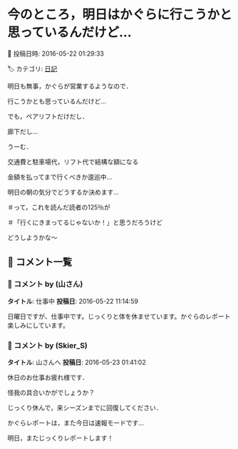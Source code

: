 # 今のところ，明日はかぐらに行こうかと思っているんだけど…

📅 投稿日時: 2016-05-22 01:29:33

🏷️ カテゴリ: [日記](cc4b5682fb7b8b144980957a978653fb0.md)

明日も無事，かぐらが営業するようなので．


行こうかとも思っているんだけど…





でも，ペアリフトだけだし．


廊下だし…


うーむ．


交通費と駐車場代，リフト代で結構な額になる


金額を払ってまで行くべきか逡巡中…





明日の朝の気分でどうするか決めます…


＃って，これを読んだ読者の125％が


＃「行くにきまってるじゃないか！」と思うだろうけど





どうしようかな～

## 💬 コメント一覧

### 💬 コメント by (山さん)
**タイトル**: 仕事中
**投稿日**: 2016-05-22 11:14:59

日曜日ですが、仕事中です。じっくりと体を休ませています。かぐらのレポート楽しみにしています。

### 💬 コメント by (Skier_S)
**タイトル**: 山さんへ
**投稿日**: 2016-05-23 01:41:02

休日のお仕事お疲れ様です．

怪我の具合いかがでしょうか？

じっくり休んで，来シーズンまでに回復してください．



かぐらレポートは，また今日は速報モードです…

明日，またじっくりレポートします！

